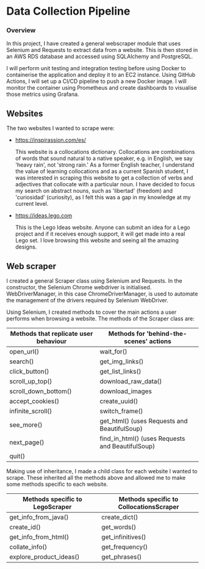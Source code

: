 # Data Collection Pipeline

### Overview
In this project, I have created a general webscraper module that uses Selenium and Requests to extract data from a website. This is then stored in an AWS RDS database and accessed using SQLAlchemy and PostgreSQL. 

I will perform unit testing and integration testing before using Docker to containerise the application and deploy it to an EC2 instance. Using GitHub Actions, I will set up a CI/CD pipeline to push a new Docker image. I will monitor the container using Prometheus and create dashboards to visualise those metrics using Grafana.

## Websites
The two websites I wanted to scrape were:
- https://inspirassion.com/es/
  
  This website is a collocations dictionary. Collocations are combinations of words that sound natural to a native speaker, e.g. in English, we say 'heavy rain', not 'strong rain.' As a former English teacher, I understand the value of learning collocations and as a current Spanish student, I was interested in scraping this website to get a collection of verbs and adjectives that collocate with a particular noun. I have decided to focus my search on abstract nouns, such as 'libertad' (freedom) and 'curiosidad' (curiosity), as I felt this was a gap in my knowledge at my current level.  
- https://ideas.lego.com 
  
  This is the Lego Ideas website. Anyone can submit an idea for a Lego project and if it receives enough support, it will get made into a real Lego set. I love browsing this website and seeing all the amazing designs. 
  
## Web scraper
I created a general Scraper class using Selenium and Requests. In the constructor, the Selenium Chrome webdriver is initialised. WebDriverManager, in this case ChromeDriverManager, is used to automate the management of the drivers required by Selenium WebDriver.

Using Selenium, I created methods to cover the main actions a user performs when browsing a website. The methods of the Scraper class are:

| Methods that replicate user behaviour    | Methods for 'behind-the-scenes' actions              |
| --------------| -------------
| open_url()    | wait_for()   |
| search()      | get_img_links() 
| click_button() | get_list_links() 
| scroll_up_top() | download_raw_data() |
| scroll_down_bottom() | download_images
|  accept_cookies() | create_uuid() |
| infinite_scroll() | switch_frame()     |
| see_more() | get_html() (uses Requests and BeautifulSoup)|
| next_page() | find_in_html() (uses Requests and BeautifulSoup)|
| quit() | |

Making use of inheritance, I made a child class for each website I wanted to scrape. These inherited all the methods above and allowed me to make some methods specific to each website. 

| Methods specific to LegoScraper | Methods specific to CollocationsScraper |
| -----                           | -------                                 |
| get_info_from_java() | create_dict() |
| create_id() | get_words() |
| get_info_from_html() | get_infinitives() |
| collate_info() | get_frequency() |
| explore_product_ideas() | get_phrases()    |
